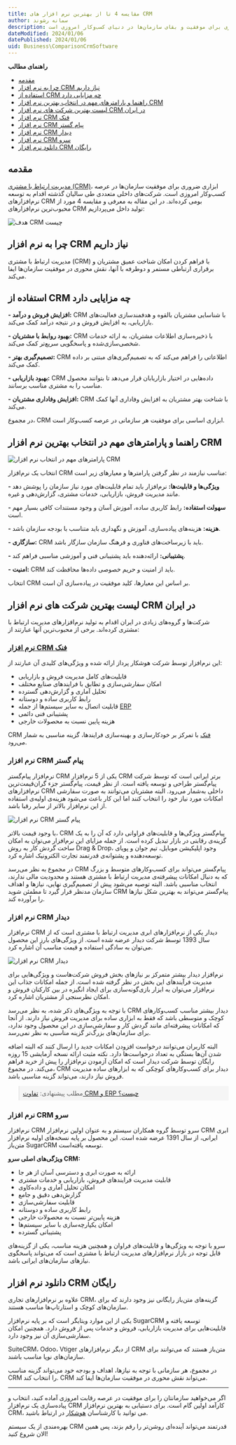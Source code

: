 ```yaml
---
title: مقایسه 4 تا از بهترین نرم افزار های CRM
author: سمانه رشوند
description: مدیریت ارتباط با مشتری، ابزاری ضروری برای موفقیت و بقای سازمان‌ها در دنیای کسب‌وکار امروزی است. CRM با فراهم کردن امکان شناخت عمیق مشتریان و برقراری ارتباطی مستمر و دوطرفه با آنها، نقش محوری در موفقیت سازمان‌ها ایفا می‌کند.
dateModified: 2024/01/06
datePublished: 2024/01/06
uid: Business\ComparisonCrmSoftware
---
```

**راهنمای مطالب**
- [مقدمه](#مقدمه)
- [چرا به نرم افزار CRM نیاز داریم](#چرا-به-نرم-افزار-crm-نیاز-داریم)
- [استفاده از CRM چه مزایایی دارد](#استفاده-از-crm-چه-مزایایی-دارد)
- [راهنما و پارامترهای مهم در انتخاب بهترین نرم افزار CRM](#راهنما-و-پارامترهای-مهم-در-انتخاب-بهترین-نرم-افزار-crm)
- [لیست بهترین شرکت های نرم افزار CRM در ایران](#لیست-بهترین-شرکت-های-نرم-افزار-crm-در-ایران)
- [نرم افزار CRM فنک](#نرم-افزار-crm-فنک)
- [نرم افزار CRM پیام گستر](#نرم-افزار-crm-پیام-گستر)
- [نرم افزار CRM دیدار](#نرم-افزار-crm-دیدار)
- [نرم افزار CRM سرو](#نرم-افزار-crm-سرو)
- [دانلود نرم افزار CRM رایگان](#دانلود-نرم-افزار-crm-رایگان)


## مقدمه
<a href="https://www.hooshkar.com/Wiki/Business/WhatIsCrm" target="_blank">مدیریت ارتباط با مشتری (CRM)</a>، ابزاری ضروری برای موفقیت سازمان‌ها در عرصه کسب‌وکار امروزی است. شرکت‌های داخلی متعددی طی سالیان گذشته اقدام به توسعه نرم‌افزارهای CRM بومی کرده‌اند. در این مقاله به معرفی و مقایسه 4 مورد از محبوب‌ترین نرم‌افزارهای CRM تولید داخل می‌پردازیم:

![هدف CRM چیست](./Images/ComparisonCrmSoftware-01.webp)

## چرا به نرم افزار CRM نیاز داریم

مدیریت ارتباط با مشتری (CRM) با فراهم کردن امکان شناخت عمیق مشتریان و برقراری ارتباطی مستمر و دوطرفه با آنها، نقش محوری در موفقیت سازمان‌ها ایفا می‌کند. 


## استفاده از CRM چه مزایایی دارد

**- افزایش فروش و درآمد:** CRM با شناسایی مشتریان بالقوه و هدفمندسازی فعالیت‌های بازاریابی، به افزایش فروش و در نتیجه درآمد کمک می‌کند.

**- بهبود روابط با مشتریان:** CRM با ذخیره‌سازی اطلاعات مشتریان، به ارائه خدمات شخصی‌سازی‌شده و پاسخگویی سریع‌تر کمک می‌کند.

**- تصمیم‌گیری بهتر:** CRM اطلاعاتی را فراهم می‌کند که به تصمیم‌گیری‌های مبتنی بر داده کمک می‌کند.

**- بهبود بازاریابی:** CRM داده‌هایی در اختیار بازاریابان قرار می‌دهد تا بتوانند محصول مناسب را به مشتری مناسب برسانند. 

**- افزایش وفاداری مشتریان:** CRM با شناخت بهتر مشتریان به افزایش وفاداری آنها کمک می‌کند.

در مجموع، CRM ابزاری اساسی برای موفقیت هر سازمانی در عرصه کسب‌وکار است.


## راهنما و پارامترهای مهم در انتخاب بهترین نرم افزار CRM

![پارامترهای مهم در انتخاب نرم افزار CRM](./Images/ComparisonCrmSoftware-02.webp)

انتخاب یک نرم‌افزار CRM مناسب نیازمند در نظر گرفتن پارامترها و معیارهای زیر است:

**- ویژگی‌ها و قابلیت‌ها:** نرم‌افزار باید تمام قابلیت‌های مورد نیاز سازمان را پوشش دهد مانند مدیریت فروش، بازاریابی، خدمات مشتری، گزارش‌دهی و غیره.

**- سهولت استفاده:** رابط کاربری ساده، آموزش آسان و وجود مستندات کافی بسیار مهم است. 

**- هزینه:** هزینه‌های پیاده‌سازی، آموزش و نگهداری باید متناسب با بودجه سازمان باشد.

**- سازگاری:** CRM باید با زیرساخت‌های فناوری و فرهنگ سازمان سازگار باشد.

**- پشتیبانی:** ارائه‌دهنده باید پشتیبانی فنی و آموزشی مناسبی فراهم کند.

**- امنیت:** CRM باید از امنیت و حریم خصوصی داده‌ها محافظت کند.

انتخاب CRM بر اساس این معیارها، کلید موفقیت در پیاده‌سازی آن است.

## لیست بهترین شرکت های نرم افزار CRM در ایران

شرکت‌ها و گروه‌های زیادی در ایران اقدام به تولید نرم‌افزارهای مدیریت ارتباط با مشتری کرده‌اند. برخی از محبوب‌ترین آنها عبارتند از:

### <a href="https://www.hooshkar.com/Software/Fennec/Module/CRM" target="_blank">نرم افزار  CRM فنک</a>

این نرم‌افزار توسط شرکت هوشکار پرداز ارائه شده و ویژگی‌های کلیدی آن عبارتند از:

-	قابلیت‌های کامل مدیریت فروش و بازاریابی
-	امکان سفارشی‌سازی و تطابق با فرایندهای صنایع مختلف
-	تحلیل آماری و گزارش‌دهی گسترده 
-	رابط کاربری ساده و دوستانه
-	قابلیت اتصال به سایر سیستم‌ها از جمله <a href="https://www.hooshkar.com/Software/Fennec" target="_blank">ERP</a>
-	پشتیبانی فنی دائمی
-	هزینه پایین نسبت به محصولات خارجی

CRM <a href="https://www.hooshkar.com/Software/Fennec" target="_blank">فنک</a> با تمرکز بر خودکارسازی و بهینه‌سازی فرایندها، گزینه مناسبی به شمار می‌رود.

### نرم افزار CRM پیام گستر
نرم‌افزار پیام‌گستر CRM یکی از 5 نرم‌افزار CRM برتر ایرانی است که توسط شرکت پیام‌گستر طراحی و توسعه یافته است. از نظر قیمت، پیام‌گستر جزء گران‌قیمت‌ترین نرم‌افزارهای CRM داخلی به‌شمار می‌رود. البته مشتریان می‌توانند به صورت سفارشی امکانات مورد نیاز خود را انتخاب کنند اما این کار باعث می‌شود هزینه‌ی اولیه‌ی استفاده از این نرم‌افزار بالاتر از سایر رقبا باشد.

![نرم افزار CRM پیام گستر](./Images/ComparisonCrmSoftware-03.webp)

با وجود قیمت بالاتر،  CRM پیام‌گستر ویژگی‌ها و قابلیت‌های فراوانی دارد که آن را به یک گزینه‌ی رقابتی در بازار تبدیل کرده است. از جمله مزایای این نرم‌افزار می‌توان به امکان ساخت گردش کار به روش Drag & Drop، وجود اپلیکیشن موبایل، تیم جوان و پویای توسعه‌دهنده و پشتوانه‌ی قدرتمند تجارت الکترونیک اشاره کرد.

در مجموع به نظر می‌رسد CRM پیام‌گستر می‌تواند برای کسب‌وکارهای متوسط و بزرگ که به دنبال امکانات پیشرفته‌ی مدیریت ارتباط با مشتری هستند و محدودیت مالی ندارند، انتخاب مناسبی باشد. البته توصیه می‌شود پیش از تصمیم‌گیری نهایی، نیازها و اهداف سازمان مدنظر قرار گیرد تا مطمئن شوید CRM پیام‌گستر می‌تواند به بهترین شکل نیازها را برآورده کند.

### نرم افزار CRM دیدار

نرم‌افزار CRM دیدار یکی از نرم‌افزارهای ابری مدیریت ارتباط با مشتری است که از سال 1393 توسط شرکت دیدار عرضه شده است. از ویژگی‌های بارز این محصول می‌توان به سادگی استفاده و قیمت مناسب آن اشاره کرد. 

![نرم افزار CRM دیدار](./Images/ComparisonCrmSoftware-04.webp)

نرم‌افزار دیدار بیشتر متمرکز بر نیازهای بخش فروش شرکت‌هاست و ویژگی‌هایی برای مدیریت فرآیندهای این بخش در نظر گرفته شده است. از جمله امکانات جذاب این نرم‌افزار می‌توان به ابزار بازی‌گونه‌سازی برای ایجاد انگیزه در بین کارکنان فروش و امکان نظرسنجی از مشتریان اشاره کرد.

با توجه به ویژگی‌های ذکر شده، به نظر می‌رسد CRM دیدار بیشتر مناسب کسب‌وکارهای کوچک و متوسطی باشد که فقط به ابزاری ساده برای مدیریت فروش نیاز دارند. از آنجا که امکانات پیشرفته‌ای مانند گردش کار و سفارشی‌سازی در این محصول وجود ندارد، برای سازمان‌های بزرگ‌تر گزینه مناسبی به نظر نمی‌رسد. 

البته کاربران می‌توانند درخواست افزودن امکانات جدید را ارسال کنند که البته اضافه شدن آن‌ها بستگی به تعداد درخواست‌ها دارد. نکته مثبت ارائه نسخه آزمایشی 15 روزه رایگان توسط شرکت دیدار است که امکان آزمودن نرم‌افزار را پیش از خرید فراهم می‌کند. در مجموع، CRM دیدار برای کسب‌وکارهای کوچکی که به ابزارهای ساده مدیریت فروش نیاز دارند، می‌تواند گزینه مناسبی باشد.

<blockquote style="background-color:#f5f5f5; padding:0.5rem">
مطلب پیشنهادی: <a href="https://www.hooshkar.com/Wiki/Business/CrmAndErpDifferences" target="_blank">تفاوت CRM و ERP چیست؟</a></blockquote>

### نرم افزار CRM سرو

نرم‌افزار CRM سرو توسط گروه همکاران سیستم و به عنوان اولین نرم‌افزار CRM ابری ایرانی، از سال 1391 عرضه شده است. این محصول بر پایه نسخه‌های اولیه نرم‌افزار متن‌باز SugarCRM توسعه یافته‌است.  

**ویژگی‌های اصلی سرو CRM:**

- ارائه به صورت ابری و دسترسی آسان از هر جا 
- قابلیت مدیریت فرایندهای فروش، بازاریابی و خدمات مشتری
- امکان تحلیل آماری و داده‌کاوی 
- گزارش‌دهی دقیق و جامع
- قابلیت سفارشی‌سازی 
- رابط کاربری ساده و دوستانه
- هزینه پایین‌تر نسبت به محصولات خارجی
- امکان یکپارچه‌سازی با سایر سیستم‌ها
- پشتیبانی گسترده

سرو با توجه به ویژگی‌ها و قابلیت‌های فراوان و همچنین هزینه مناسب، یکی از گزینه‌های قابل توجه در بازار نرم‌افزارهای مدیریت ارتباط با مشتری است که می‌تواند پاسخگوی نیازهای سازمان‌های ایرانی باشد.

## دانلود نرم افزار CRM رایگان

علاوه بر نرم‌افزارهای تجاری CRM، گزینه‌های متن‌باز رایگانی نیز وجود دارند که برای سازمان‌های کوچک و استارتاپ‌ها مناسب هستند.

یکی از این موارد ویتایگر است که بر پایه نرم‌افزار SugarCRM توسعه یافته و قابلیت‌هایی برای مدیریت بازاریابی، فروش و خدمات پس از فروش دارد. همچنین امکان سفارشی‌سازی آن نیز وجود دارد.

SuiteCRM، Odoo، Vtiger از دیگر نرم‌افزارهای CRM متن‌باز هستند که می‌توانند برای سازمان‌های نوپا مناسب باشند.

در مجموع، هر سازمانی با توجه به نیازها، اهداف و بودجه خود می‌تواند گزینه مناسب CRM را انتخاب کند. CRM می‌تواند نقش محوری در موفقیت سازمان‌ها ایفا کند.

---
اگر می‌خواهید سازمانتان را برای موفقیت در عرصه رقابت امروزی آماده کنید، انتخاب و پیاده‌سازی یک نرم‌افزار CRM کارآمد اولین گام است. برای دستیابی به بهترین نرم‌افزار CRM، می توانید با کارشناسان <a href="https://www.hooshkar.com" target="_blank">هوشکار</a> در ارتباط باشید.

بهره‌مندی از یک سیستم CRM قدرتمند می‌تواند آینده‌ای روشن‌تر را رقم بزند، پس همین الان شروع کنید!